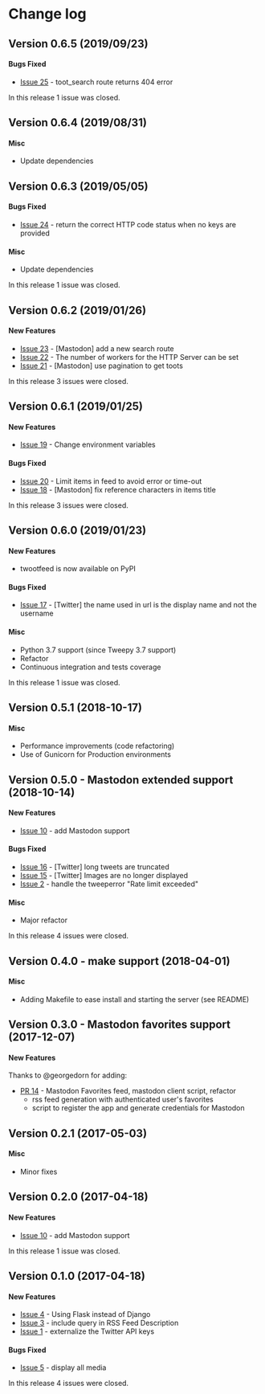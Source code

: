# Change log

## Version 0.6.5 (2019/09/23)

#### Bugs Fixed

* [Issue 25](https://github.com/SamR1/python-twootfeed/issues/25) - toot_search route returns 404 error

In this release 1 issue was closed.


## Version 0.6.4 (2019/08/31)

#### Misc

* Update dependencies


## Version 0.6.3 (2019/05/05)

#### Bugs Fixed

* [Issue 24](https://github.com/SamR1/python-twootfeed/issues/24) - return the correct HTTP code status when no keys are provided

#### Misc

* Update dependencies

In this release 1 issue was closed.


## Version 0.6.2 (2019/01/26)

#### New Features

* [Issue 23](https://github.com/SamR1/python-twootfeed/issues/23) - [Mastodon] add a new search route
* [Issue 22](https://github.com/SamR1/python-twootfeed/issues/22) - The number of workers for the HTTP Server can be set
* [Issue 21](https://github.com/SamR1/python-twootfeed/issues/21) - [Mastodon] use pagination to get toots

In this release 3 issues were closed.


## Version 0.6.1 (2019/01/25)

#### New Features

* [Issue 19](https://github.com/SamR1/python-twootfeed/issues/19) - Change environment variables

#### Bugs Fixed

* [Issue 20](https://github.com/SamR1/python-twootfeed/issues/20) - Limit items in feed to avoid error or time-out
* [Issue 18](https://github.com/SamR1/python-twootfeed/issues/18) - [Mastodon] fix reference characters in items title

In this release 3 issues were closed.


## Version 0.6.0 (2019/01/23)

#### New Features

* twootfeed is now available on PyPI

#### Bugs Fixed

* [Issue 17](https://github.com/SamR1/python-twootfeed/issues/17) - [Twitter] the name used in url is the display name and not the username

#### Misc
* Python 3.7 support (since Tweepy 3.7 support)
* Refactor
* Continuous integration and tests coverage

In this release 1 issue was closed.


## Version 0.5.1 (2018-10-17)

#### Misc
* Performance improvements (code refactoring)
* Use of Gunicorn for Production environments


## Version 0.5.0 - Mastodon extended support (2018-10-14)

#### New Features

* [Issue 10](https://github.com/SamR1/python-twootfeed/issues/10) - add Mastodon support

#### Bugs Fixed
* [Issue 16](https://github.com/SamR1/python-twootfeed/issues/16) - [Twitter] long tweets are truncated
* [Issue 15](https://github.com/SamR1/python-twootfeed/issues/15) - [Twitter] Images are no longer displayed
* [Issue 2](https://github.com/SamR1/python-twootfeed/issues/2) - handle the tweeperror "Rate limit exceeded"

#### Misc
* Major refactor

In this release 4 issues were closed.

  
## Version 0.4.0 - make support (2018-04-01)

#### Misc
* Adding Makefile to ease install and starting the server (see README)


## Version 0.3.0 - Mastodon favorites support (2017-12-07)

#### New Features
Thanks to @georgedorn for adding:
* [PR 14](https://github.com/SamR1/python-twootfeed/pull/14) - Mastodon Favorites feed, mastodon client script, refactor
  * rss feed generation with authenticated user's favorites
  * script to register the app and generate credentials for Mastodon


## Version 0.2.1 (2017-05-03)

#### Misc
* Minor fixes


## Version 0.2.0 (2017-04-18)

#### New Features
* [Issue 10](https://github.com/SamR1/python-twootfeed/issues/10) - add Mastodon support

In this release 1 issue was closed.


## Version 0.1.0 (2017-04-18)

#### New Features
* [Issue 4](https://github.com/SamR1/python-twootfeed/issues/4) - Using Flask instead of Django
* [Issue 3](https://github.com/SamR1/python-twootfeed/issues/3) - include query in RSS Feed Description
* [Issue 1](https://github.com/SamR1/python-twootfeed/issues/1) - externalize the Twitter API keys

#### Bugs Fixed
* [Issue 5](https://github.com/SamR1/python-twootfeed/issues/5) - display all media

In this release 4 issues were closed.
